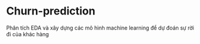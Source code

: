 # Churn-prediction
Phân tích EDA và xây dựng các mô hình machine learning để dự đoán sự rời đi của khác hàng
